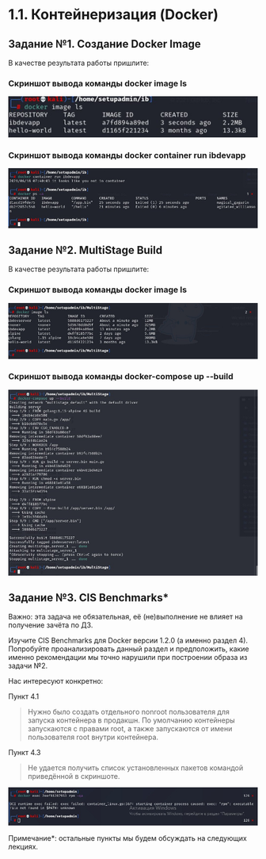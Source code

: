 # 1.1. Контейнеризация (Docker)

## Задание №1. Создание Docker Image

В качестве результата работы пришлите:

### Скриншот вывода команды docker image ls
![](pic/image.jpg)

### Скриншот вывода команды docker container run ibdevapp
![](pic/run.jpg)

## Задание №2. MultiStage Build

В качестве результата работы пришлите:

### Скриншот вывода команды docker image ls
![](pic/image2.jpg)

### Скриншот вывода команды docker-compose up --build
![](pic/up.jpg)

## Задание №3. CIS Benchmarks*
Важно: эта задача не обязательная, её (не)выполнение не влияет на получение зачёта по ДЗ.

Изучите CIS Benchmarks для Docker версии 1.2.0 (а именно раздел 4). Попробуйте проанализировать данный раздел и предположить, какие именно рекомендации мы точно нарушили при построении образа из задачи №2.

Нас интересуют конкретно:

Пункт 4.1

> Нужно было создать отдельного nonroot пользователя для запуска контейнера в продакшн. По умолчанию контейнеры запускаются с правами root, а также запускаются от имени пользователя root внутри контейнера.

Пункт 4.3

> Не удается получить список  установленных пакетов командой приведённой в скриншоте.

![](pic/4.3.jpg)

Примечание*: остальные пункты мы будем обсуждать на следующих лекциях.